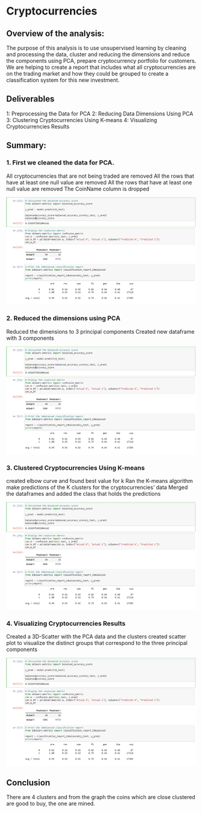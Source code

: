 # Cryptocurrencies

## Overview of the analysis: 

The purpose of this analysis is to use unsupervised learning by cleaning and processing the data, cluster and reducing the dimensions and reduce the components using PCA, prepare cryptocurrency portfolio for customers. We are helping to
create a report that includes what all cryptocurrencies are on the trading market and how they could be grouped to create a classification system for this new investment.

## Deliverables

1: Preprocessing the Data for PCA
2: Reducing Data Dimensions Using PCA
3: Clustering Cryptocurrencies Using K-means
4: Visualizing Cryptocurrencies Results


## Summary: 
### 1. First we cleaned the data for PCA. 
All cryptocurrencies that are not being traded are removed
All the rows that have at least one null value are removed
All the rows that have at least one null value are removed
The CoinName column is dropped

![](https://github.com/sumanpriyah/Credit_Risk_Analysis/blob/main/Images/Deliverable1_Naive%20Random%20Oversampling.png)

### 2. Reduced the dimensions using PCA
Reduced the dimensions to 3 principal components
Created new dataframe with 3 components

![](https://github.com/sumanpriyah/Credit_Risk_Analysis/blob/main/Images/Deliverable1_Naive%20Random%20Oversampling.png)


### 3. Clustered Cryptocurrencies Using K-means
created elbow curve and found best value for k
Ran the K-means algorithm make predictions of the K clusters for the cryptocurrencies’ data
Merged the dataframes and added the class that holds the predictions

![](https://github.com/sumanpriyah/Credit_Risk_Analysis/blob/main/Images/Deliverable1_Naive%20Random%20Oversampling.png)

### 4. Visualizing Cryptocurrencies Results
Created a 3D-Scatter with the PCA data and the clusters
created scatter plot to visualize the distinct groups that correspond to the three principal components

![](https://github.com/sumanpriyah/Credit_Risk_Analysis/blob/main/Images/Deliverable1_Naive%20Random%20Oversampling.png)


## Conclusion
 There are 4 clusters and from the graph the coins which are close clustered are good to buy, the one are mined.  
